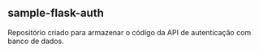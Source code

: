 ## sample-flask-auth

Repositório criado para armazenar o código da API de autenticação com banco de dados.
